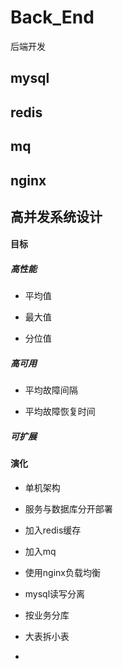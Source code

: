 # Back_End
后端开发

## mysql

## redis

## mq

## nginx


## 高并发系统设计

#### 目标

##### 高性能

+ 平均值

+ 最大值

+ 分位值

##### 高可用

+ 平均故障间隔

+ 平均故障恢复时间

##### 可扩展

#### 演化

+ 单机架构

+ 服务与数据库分开部署

+ 加入redis缓存

+ 加入mq

+ 使用nginx负载均衡

+ mysql读写分离

+ 按业务分库

+ 大表拆小表

+ 
